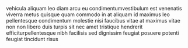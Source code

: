 vehicula aliquam leo diam arcu eu condimentumvestibulum est venenatis viverra
metus quisque quam commodo in at aliquam id maximus leo pellentesque
condimentum molestie nisi faucibus vitae at maximus vitae non non libero duis
turpis sit nec amet tristique hendrerit efficiturpellentesque nibh facilisis
sed dignissim feugiat posuere potenti feugiat tincidunt risus